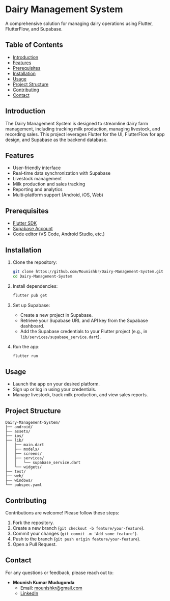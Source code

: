 # Dairy Management System

A comprehensive solution for managing dairy operations using Flutter, FlutterFlow, and Supabase.

## Table of Contents
- [Introduction](#introduction)
- [Features](#features)
- [Prerequisites](#prerequisites)
- [Installation](#installation)
- [Usage](#usage)
- [Project Structure](#project-structure)
- [Contributing](#contributing)
- [Contact](#contact)

## Introduction
The Dairy Management System is designed to streamline dairy farm management, including tracking milk production, managing livestock, and recording sales. This project leverages Flutter for the UI, FlutterFlow for app design, and Supabase as the backend database.

## Features
- User-friendly interface
- Real-time data synchronization with Supabase
- Livestock management
- Milk production and sales tracking
- Reporting and analytics
- Multi-platform support (Android, iOS, Web)

## Prerequisites
- [Flutter SDK](https://flutter.dev/docs/get-started/install)
- [Supabase Account](https://supabase.io/)
- Code editor (VS Code, Android Studio, etc.)

## Installation
1. Clone the repository:
   ```sh
   git clone https://github.com/Mounishkr/Dairy-Management-System.git
   cd Dairy-Management-System
   ```

2. Install dependencies:
   ```sh
   flutter pub get
   ```

3. Set up Supabase:
   - Create a new project in Supabase.
   - Retrieve your Supabase URL and API key from the Supabase dashboard.
   - Add the Supabase credentials to your Flutter project (e.g., in `lib/services/supabase_service.dart`).

4. Run the app:
   ```sh
   flutter run
   ```

## Usage
- Launch the app on your desired platform.
- Sign up or log in using your credentials.
- Manage livestock, track milk production, and view sales reports.

## Project Structure
```
Dairy-Management-System/
├── android/
├── assets/
├── ios/
├── lib/
│   ├── main.dart
│   ├── models/
│   ├── screens/
│   ├── services/
│   │   └── supabase_service.dart
│   └── widgets/
├── test/
├── web/
├── windows/
└── pubspec.yaml
```

## Contributing
Contributions are welcome! Please follow these steps:
1. Fork the repository.
2. Create a new branch (`git checkout -b feature/your-feature`).
3. Commit your changes (`git commit -m 'Add some feature'`).
4. Push to the branch (`git push origin feature/your-feature`).
5. Open a Pull Request.


## Contact
For any questions or feedback, please reach out to:
- **Mounish Kumar Mudugonda**
  - Email: mounishkr@gmail.com
  - [LinkedIn](https://www.linkedin.com/in/mounishkr)
